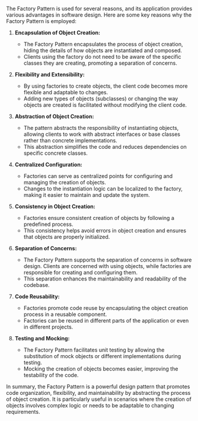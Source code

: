 The Factory Pattern is used for several reasons, and its application provides various advantages in software design. Here are some key reasons why the Factory Pattern is employed:

1. **Encapsulation of Object Creation:**
   - The Factory Pattern encapsulates the process of object creation, hiding the details of how objects are instantiated and composed.
   - Clients using the factory do not need to be aware of the specific classes they are creating, promoting a separation of concerns.

2. **Flexibility and Extensibility:**
   - By using factories to create objects, the client code becomes more flexible and adaptable to changes.
   - Adding new types of objects (subclasses) or changing the way objects are created is facilitated without modifying the client code.

3. **Abstraction of Object Creation:**
   - The pattern abstracts the responsibility of instantiating objects, allowing clients to work with abstract interfaces or base classes rather than concrete implementations.
   - This abstraction simplifies the code and reduces dependencies on specific concrete classes.

4. **Centralized Configuration:**
   - Factories can serve as centralized points for configuring and managing the creation of objects.
   - Changes to the instantiation logic can be localized to the factory, making it easier to maintain and update the system.

5. **Consistency in Object Creation:**
   - Factories ensure consistent creation of objects by following a predefined process.
   - This consistency helps avoid errors in object creation and ensures that objects are properly initialized.

6. **Separation of Concerns:**
   - The Factory Pattern supports the separation of concerns in software design. Clients are concerned with using objects, while factories are responsible for creating and configuring them.
   - This separation enhances the maintainability and readability of the codebase.

7. **Code Reusability:**
   - Factories promote code reuse by encapsulating the object creation process in a reusable component.
   - Factories can be reused in different parts of the application or even in different projects.

8. **Testing and Mocking:**
   - The Factory Pattern facilitates unit testing by allowing the substitution of mock objects or different implementations during testing.
   - Mocking the creation of objects becomes easier, improving the testability of the code.

In summary, the Factory Pattern is a powerful design pattern that promotes code organization, flexibility, and maintainability by abstracting the process of object creation. It is particularly useful in scenarios where the creation of objects involves complex logic or needs to be adaptable to changing requirements.